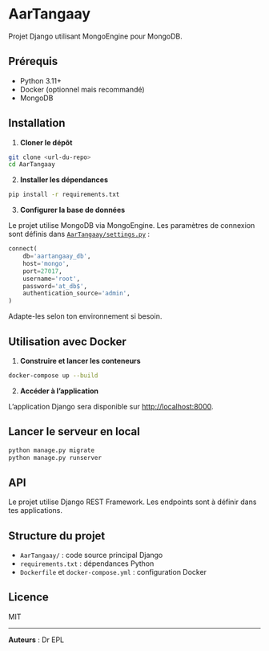 # AarTangaay

Projet Django utilisant MongoEngine pour MongoDB.

## Prérequis

- Python 3.11+
- Docker (optionnel mais recommandé)
- MongoDB

## Installation

1. **Cloner le dépôt**

```bash
git clone <url-du-repo>
cd AarTangaay
```

2. **Installer les dépendances**

```bash
pip install -r requirements.txt
```

3. **Configurer la base de données**

Le projet utilise MongoDB via MongoEngine. Les paramètres de connexion sont définis dans [`AarTangaay/settings.py`](AarTangaay/settings.py) :

```python
connect(
    db='aartangaay_db',
    host='mongo',
    port=27017,
    username='root',
    password='at_db$',
    authentication_source='admin',
)
```

Adapte-les selon ton environnement si besoin.

## Utilisation avec Docker

1. **Construire et lancer les conteneurs**

```bash
docker-compose up --build
```

2. **Accéder à l’application**

L’application Django sera disponible sur [http://localhost:8000](http://localhost:8000).

## Lancer le serveur en local

```bash
python manage.py migrate
python manage.py runserver
```

## API

Le projet utilise Django REST Framework. Les endpoints sont à définir dans tes applications.

## Structure du projet

- `AarTangaay/` : code source principal Django
- `requirements.txt` : dépendances Python
- `Dockerfile` et `docker-compose.yml` : configuration Docker

## Licence

MIT

---

**Auteurs** :
Dr EPL